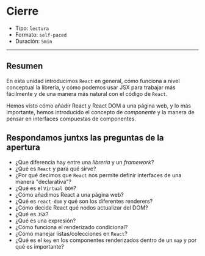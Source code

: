 # Cierre

* Tipo: `lectura`
* Formato: `self-paced`
* Duración: `5min`

***

## Resumen

En esta unidad introducimos `React` en general, cómo funciona a nivel conceptual
la librería, y cómo podemos usar JSX para trabajar más fácilmente y de una
manera más natural con el código de `React`.

Hemos visto cómo añadir React y React DOM a una página web, y lo más importante,
hemos introducido el concepto de _componente_ y la manera de pensar en
interfaces compuestas de componentes.

## Respondamos juntxs las preguntas de la apertura

* ¿Que diferencia hay entre una *librería* y un *framework*?
* ¿Qué es `React` y para qué sirve?
* ¿Por qué decimos que `React` nos permite definir interfaces de una manera
  "declarativa"?
* ¿Qué es el `Virtual DOM`?
* ¿Cómo añadimos React a una página web?
* ¿Qué es `react-dom` y qué son los diferentes renderers?
* ¿Cómo decide React qué nodos actualizar del DOM?
* ¿Qué es `JSX`?
* ¿Qué es una expresión?
* ¿Cómo funciona el renderizado condicional?
* ¿Cómo manejar listas/colecciones en `React`?
* ¿Qué es el `key` en los componentes renderizados dentro de un `map` y por qué
  es importante?
